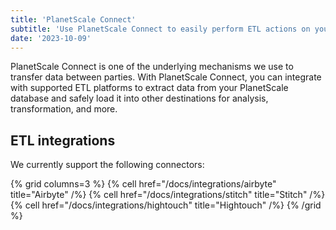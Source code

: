 ```yaml
---
title: 'PlanetScale Connect'
subtitle: 'Use PlanetScale Connect to easily perform ETL actions on your data.'
date: '2023-10-09'
---
```


PlanetScale Connect is one of the underlying mechanisms we use to transfer data between parties. With PlanetScale Connect, you can integrate with supported ETL platforms to extract data from your PlanetScale database and safely load it into other destinations for analysis, transformation, and more.

## ETL integrations

We currently support the following connectors:

{% grid columns=3 %}
{% cell href="/docs/integrations/airbyte" title="Airbyte"  /%}
{% cell href="/docs/integrations/stitch" title="Stitch" /%}
{% cell href="/docs/integrations/hightouch" title="Hightouch" /%}
{% /grid %}
